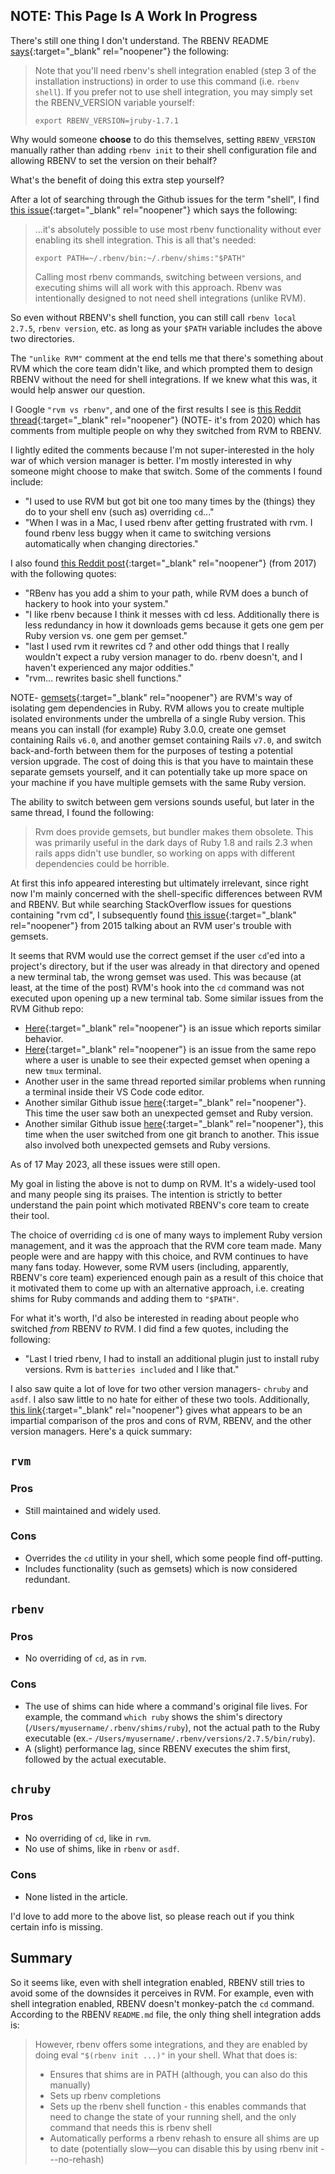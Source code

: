 ## NOTE: This Page Is A Work In Progress

There's still one thing I don't understand.  The RBENV README [says](https://web.archive.org/web/20230513160954/https://github.com/rbenv/rbenv#rbenv-shell){:target="_blank" rel="noopener"} the following:

> Note that you'll need rbenv's shell integration enabled (step 3 of the installation instructions) in order to use this command (i.e. `rbenv shell`). If you prefer not to use shell integration, you may simply set the RBENV_VERSION variable yourself:
>
>```
>export RBENV_VERSION=jruby-1.7.1
>```

Why would someone **choose** to do this themselves, setting `RBENV_VERSION` manually rather than adding `rbenv init` to their shell configuration file and allowing RBENV to set the version on their behalf?

What's the benefit of doing this extra step yourself?

<!-- I can't find a direct quote from RBENV's maintainers saying why someone would decline to use shell integration.  My best guess is that the `sh-` dispatch feature has the power to add or modify environment variables in the current context.  This could potentially present a problem if the user installs an RBENV plugin or hook which turns out to modify those environment variables in a malicious manner.  I'm not a security expert, but I believe that if the user doesn't have shell integration installed, this damage would be confined to the child process.  With shell integration enabled, however, those malicious changes could affect the user's current shell as well.  Although `rbenv init` doesn't directly activate any hooks or plugins, `rbenv-sh-shell` does, and (I suppose?) it's always possible -->

After a lot of searching through the Github issues for the term "shell", I find [this issue](https://github.com/rbenv/rbenv/issues/1409){:target="_blank" rel="noopener"} which says the following:

> ...it's absolutely possible to use most rbenv functionality without ever enabling its shell integration. This is all that's needed:
>
> ```
> export PATH=~/.rbenv/bin:~/.rbenv/shims:"$PATH"
> ```
>
> Calling most rbenv commands, switching between versions, and executing shims will all work with this approach. Rbenv was intentionally designed to not need shell integrations (unlike RVM).

So even without RBENV's shell function, you can still call `rbenv local 2.7.5`, `rbenv version`, etc. as long as your `$PATH` variable includes the above two directories.

The `"unlike RVM"` comment at the end tells me that there's something about RVM which the core team didn't like, and which prompted them to design RBENV without the need for shell integrations.  If we knew what this was, it would help answer our question.

I Google `"rvm vs rbenv"`, and one of the first results I see is [this Reddit thread](https://web.archive.org/web/20220501024630/https://www.reddit.com/r/rails/comments/f009mb/there_are_two_ruby_version_manager_rvm_vs_rbenv/){:target="_blank" rel="noopener"} (NOTE- it's from 2020) which has comments from multiple people on why they switched from RVM to RBENV.

I lightly edited the comments because I'm not super-interested in the holy war of which version manager is better.  I'm mostly interested in why someone might choose to make that switch.  Some of the comments I found include:

- "I used to use RVM but got bit one too many times by the (things) they do to your shell env (such as) overriding `cd`..."
- "When I was in a Mac, I used rbenv after getting frustrated with rvm. I found rbenv less buggy when it came to switching versions automatically when changing directories."

I also found [this Reddit post](https://web.archive.org/web/20230122012707/https://www.reddit.com/r/rails/comments/5hnu32/rbenv_or_rvm_which_one_to_use_and_why/){:target="_blank" rel="noopener"} (from 2017) with the following quotes:

- "RBenv has you add a shim to your path, while RVM does a bunch of hackery to hook into your system."
- "I like rbenv because I think it messes with cd less. Additionally there is less redundancy in how it downloads gems because it gets one gem per Ruby version vs. one gem per gemset."
- "last I used rvm it rewrites cd ? and other odd things that I really wouldn't expect a ruby version manager to do. rbenv doesn't, and I haven't experienced any major oddities."
- "rvm... rewrites basic shell functions."

NOTE- [gemsets](https://web.archive.org/web/20230327130121/https://rvm.io/gemsets/basics){:target="_blank" rel="noopener"} are RVM's way of isolating gem dependencies in Ruby.  RVM allows you to create multiple isolated environments under the umbrella of a single Ruby version.  This means you can install (for example) Ruby 3.0.0, create one gemset containing Rails `v6.0`, and another gemset containing Rails `v7.0`, and switch back-and-forth between them for the purposes of testing a potential version upgrade.  The cost of doing this is that you have to maintain these separate gemsets yourself, and it can potentially take up more space on your machine if you have multiple gemsets with the same Ruby version.

The ability to switch between gem versions sounds useful, but later in the same thread, I found the following:

> Rvm does provide gemsets, but bundler makes them obsolete. This was primarily useful in the dark days of Ruby 1.8 and rails 2.3 when rails apps didn't use bundler, so working on apps with different dependencies could be horrible.

At first this info appeared interesting but ultimately irrelevant, since right now I'm mainly concerned with the shell-specific differences between RVM and RBENV.  But while searching StackOverflow issues for questions containing "rvm cd", I subsequently found [this issue](https://stackoverflow.com/questions/30591281/rvm-must-cd-to-directory-to-change-gemset-according-to-ruby-version-ruby-gem){:target="_blank" rel="noopener"} from 2015 talking about an RVM user's trouble with gemsets.

It seems that RVM would use the correct gemset if the user `cd`'ed into a project's directory, but if the user was already in that directory and opened a new terminal tab, the wrong gemset was used.  This was because (at least, at the time of the post) RVM's hook into the `cd` command was not executed upon opening up a new terminal tab.  Some similar issues from the RVM Github repo:

 - [Here](https://github.com/rvm/rvm/issues/3317){:target="_blank" rel="noopener"} is an issue which reports similar behavior.
 - [Here](https://github.com/rvm/rvm/issues/3270){:target="_blank" rel="noopener"} is an issue from the same repo where a user is unable to see their expected gemset when opening a new `tmux` terminal.
 - Another user in the same thread reported similar problems when running a terminal inside their VS Code code editor.
 - Another similar Github issue [here](https://github.com/rvm/rvm/issues/4824){:target="_blank" rel="noopener"}.  This time the user saw both an unexpected gemset and Ruby version.
 - Another similar Github issue [here](https://github.com/rvm/rvm/issues/4462){:target="_blank" rel="noopener"}, this time when the user switched from one git branch to another.  This issue also involved both unexpected gemsets and Ruby versions.

As of 17 May 2023, all these issues were still open.

My goal in listing the above is not to dump on RVM.  It's a widely-used tool and many people sing its praises.  The intention is strictly to better understand the pain point which motivated RBENV's core team to create their tool.

The choice of overriding `cd` is one of many ways to implement Ruby version management, and it was the approach that the RVM core team made.  Many people were and are happy with this choice, and RVM continues to have many fans today.  However, some RVM users (including, apparently, RBENV's core team) experienced enough pain as a result of this choice that it motivated them to come up with an alternative approach, i.e. creating shims for Ruby commands and adding them to `"$PATH"`.

For what it's worth, I'd also be interested in reading about people who switched *from* RBENV *to* RVM.  I did find a few quotes, including the following:

- "Last I tried rbenv, I had to install an additional plugin just to install ruby versions. Rvm is `batteries included` and I like that."

I also saw quite a lot of love for two other version managers- `chruby` and `asdf`.  I also saw little to no hate for either of these two tools.  Additionally, [this link](https://web.archive.org/web/20230510020715/https://www.sitepoint.com/ruby-version-managers-macos/){:target="_blank" rel="noopener"} gives what appears to be an impartial comparison of the pros and cons of RVM, RBENV, and the other version managers.  Here's a quick summary:

## `rvm`

### Pros

- Still maintained and widely used.

### Cons

- Overrides the `cd` utility in your shell, which some people find off-putting.
- Includes functionality (such as gemsets) which is now considered redundant.

## `rbenv`

### Pros

- No overriding of `cd`, as in `rvm`.

### Cons

- The use of shims can hide where a command's original file lives.  For example, the command `which ruby` shows the shim's directory (`/Users/myusername/.rbenv/shims/ruby`), not the actual path to the Ruby executable (ex.- `/Users/myusername/.rbenv/versions/2.7.5/bin/ruby`).
- A (slight) performance lag, since RBENV executes the shim first, followed by the actual executable.

## `chruby`

### Pros

- No overriding of `cd`, like in `rvm`.
- No use of shims, like in `rbenv` or `asdf`.

### Cons

- None listed in the article.

I'd love to add more to the above list, so please reach out if you think certain info is missing.

## Summary

So it seems like, even with shell integration enabled, RBENV still tries to avoid some of the downsides it perceives in RVM.  For example, even with shell integration enabled, RBENV doesn't monkey-patch the `cd` command.  According to the RBENV `README.md` file, the only thing shell integration adds is:

> However, rbenv offers some integrations, and they are enabled by doing eval `"$(rbenv init ...)"` in your shell. What that does is:
>
> - Ensures that shims are in PATH (although, you can also do this manually)
> - Sets up rbenv completions
> - Sets up the rbenv shell function - this enables commands that need to change the state of your running shell, and the only command that needs this is rbenv shell
> - Automatically performs a rbenv rehash to ensure all shims are up to date (potentially slow—you can disable this by using rbenv init - --no-rehash)
